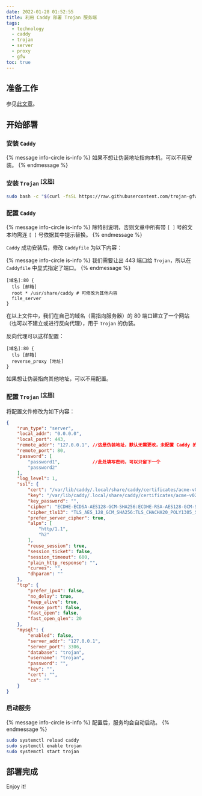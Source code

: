 ```yaml
---
date: 2022-01-28 01:52:55
title: 利用 Caddy 部署 Trojan 服务端
tags:
  - technology
  - caddy
  - trojan
  - server
  - proxy
  - gfw
toc: true
---
```


## 准备工作

参见[此文章](https://blog.xfqlittlefan.xyz/2022/01/27/caddy-v2ray/)。

## 开始部署

<!-- more -->

### 安装 `Caddy`

{% message info-circle is-info %}
如果不想让伪装地址指向本机，可以不用安装。
{% endmessage %}

### 安装 `Trojan` <sup>[[文档]](https://github.com/trojan-gfw/trojan/wiki/Binary-&-Package-Distributions#quickstart-script)</sup>

```bash bash
sudo bash -c "$(curl -fsSL https://raw.githubusercontent.com/trojan-gfw/trojan-quickstart/master/trojan-quickstart.sh)"
```

### 配置 `Caddy`

{% message info-circle is-info %}
除特别说明，否则文章中所有带 `[ ]` 号的文本均需连 `[ ]` 号依据其中提示替换。
{% endmessage %}

`Caddy` 成功安装后，修改 `Caddyfile` 为以下内容：

{% message info-circle is-info %}
我们需要让出 443 端口给 `Trojan`，所以在 `Caddyfile` 中显式指定了端口。
{% endmessage %}

``` /etc/caddy/Caddyfile
[域名]:80 {
  tls [邮箱]
  root * /usr/share/caddy # 可修改为其他内容
  file_server
}
```

在以上文件中，我们在自己的域名（需指向服务器）的 80 端口建立了一个网站（也可以不建立或进行反向代理），用于 `Trojan` 的伪装。

反向代理可以这样配置：

``` /etc/caddy/Caddyfile
[域名]:80 {
  tls [邮箱]
  reverse_proxy [地址]
}
```

如果想让伪装指向其他地址，可以不用配置。

### 配置 `Trojan` <sup>[[文档]](https://trojan-gfw.github.io/trojan/config.html#a-valid-serverjson)</sup>

将配置文件修改为如下内容：

```json /usr/local/etc/trojan/config.json
{
    "run_type": "server",
    "local_addr": "0.0.0.0",
    "local_port": 443,
    "remote_addr": "127.0.0.1", //这是伪装地址，默认无需更改，未配置 Caddy 的需要更改
    "remote_port": 80,
    "password": [
        "password1",            //此处填写密码，可以只留下一个
        "password2"
    ],
    "log_level": 1,
    "ssl": {
        "cert": "/var/lib/caddy/.local/share/caddy/certificates/acme-v02.api.letsencrypt.org-directory/[域名]/[域名].crt",
        "key": "/var/lib/caddy/.local/share/caddy/certificates/acme-v02.api.letsencrypt.org-directory/[域名]/[域名].key",
        "key_password": "",
        "cipher": "ECDHE-ECDSA-AES128-GCM-SHA256:ECDHE-RSA-AES128-GCM-SHA256:ECDHE-ECDSA-AES256-GCM-SHA384:ECDHE-RSA-AES256-GCM-SHA384:ECDHE-ECDSA-CHACHA20-POLY1305:ECDHE-RSA-CHACHA20-POLY1305:DHE-RSA-AES128-GCM-SHA256:DHE-RSA-AES256-GCM-SHA384",
        "cipher_tls13": "TLS_AES_128_GCM_SHA256:TLS_CHACHA20_POLY1305_SHA256:TLS_AES_256_GCM_SHA384",
        "prefer_server_cipher": true,
        "alpn": [
            "http/1.1",
            "h2"
        ],
        "reuse_session": true,
        "session_ticket": false,
        "session_timeout": 600,
        "plain_http_response": "",
        "curves": "",
        "dhparam": ""
    },
    "tcp": {
        "prefer_ipv4": false,
        "no_delay": true,
        "keep_alive": true,
        "reuse_port": false,
        "fast_open": false,
        "fast_open_qlen": 20
    },
    "mysql": {
        "enabled": false,
        "server_addr": "127.0.0.1",
        "server_port": 3306,
        "database": "trojan",
        "username": "trojan",
        "password": "",
        "key": "",
        "cert": "",
        "ca": ""
    }
}
```

### 启动服务

{% message info-circle is-info %}
配置后，服务均会自动启动。
{% endmessage %}

```bash bash
sudo systemctl reload caddy
sudo systemctl enable trojan
sudo systemctl start trojan
```

## 部署完成

Enjoy it!